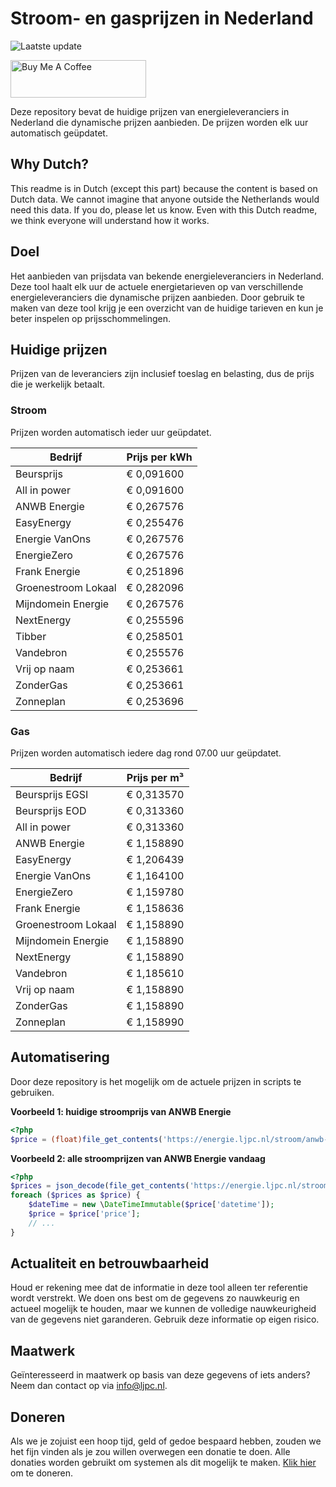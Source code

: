 # Stroom- en gasprijzen in Nederland

![Laatste update](https://img.shields.io/badge/laatste%20update-2025--07--26%2003%3A00%20CET-brightgreen)

<a href="https://www.buymeacoffee.com/Lars-" target="_blank"><img src="https://cdn.buymeacoffee.com/buttons/v2/default-orange.png" alt="Buy Me A Coffee" height="60" style="height: 60px !important;width: 217px !important;" ></a>

Deze repository bevat de huidige prijzen van energieleveranciers in Nederland die dynamische prijzen aanbieden. De prijzen worden elk uur automatisch geüpdatet.

## Why Dutch?

This readme is in Dutch (except this part) because the content is based on Dutch data. We cannot imagine that anyone outside the Netherlands would need this data. If you do, please let us know. Even with this Dutch readme, we think
everyone will understand how it works.

## Doel

Het aanbieden van prijsdata van bekende energieleveranciers in Nederland. Deze tool haalt elk uur de actuele energietarieven op van verschillende energieleveranciers die dynamische prijzen aanbieden. Door gebruik te maken van deze tool
krijg je een overzicht van de huidige tarieven en kun je beter inspelen op prijsschommelingen.

## Huidige prijzen

Prijzen van de leveranciers zijn inclusief toeslag en belasting, dus de prijs die je werkelijk betaalt.

### Stroom

Prijzen worden automatisch ieder uur geüpdatet.

 Bedrijf | Prijs per kWh 
---------|---------------
Beursprijs | € 0,091600
All in power | € 0,091600
ANWB Energie | € 0,267576
EasyEnergy | € 0,255476
Energie VanOns | € 0,267576
EnergieZero | € 0,267576
Frank Energie | € 0,251896
Groenestroom Lokaal | € 0,282096
Mijndomein Energie | € 0,267576
NextEnergy | € 0,255596
Tibber | € 0,258501
Vandebron | € 0,255576
Vrij op naam | € 0,253661
ZonderGas | € 0,253661
Zonneplan | € 0,253696


### Gas

Prijzen worden automatisch iedere dag rond 07.00 uur geüpdatet.

 Bedrijf | Prijs per m³ 
---------|--------------
Beursprijs EGSI | € 0,313570
Beursprijs EOD | € 0,313360
All in power | € 0,313360
ANWB Energie | € 1,158890
EasyEnergy | € 1,206439
Energie VanOns | € 1,164100
EnergieZero | € 1,159780
Frank Energie | € 1,158636
Groenestroom Lokaal | € 1,158890
Mijndomein Energie | € 1,158890
NextEnergy | € 1,158890
Vandebron | € 1,185610
Vrij op naam | € 1,158890
ZonderGas | € 1,158890
Zonneplan | € 1,158990


## Automatisering

Door deze repository is het mogelijk om de actuele prijzen in scripts te gebruiken.

**Voorbeeld 1: huidige stroomprijs van ANWB Energie**

```php
<?php
$price = (float)file_get_contents('https://energie.ljpc.nl/stroom/anwb-energie-nu.txt');

```

**Voorbeeld 2: alle stroomprijzen van ANWB Energie vandaag**

```php
<?php
$prices = json_decode(file_get_contents('https://energie.ljpc.nl/stroom/all-in-power-vandaag.json'),true);
foreach ($prices as $price) {
    $dateTime = new \DateTimeImmutable($price['datetime']);
    $price = $price['price'];
    // ...
}
```

## Actualiteit en betrouwbaarheid

Houd er rekening mee dat de informatie in deze tool alleen ter referentie wordt verstrekt. We doen ons best om de gegevens zo nauwkeurig en actueel mogelijk te houden, maar we kunnen de volledige nauwkeurigheid van de gegevens niet
garanderen. Gebruik deze informatie op eigen risico.

## Maatwerk

Geïnteresseerd in maatwerk op basis van deze gegevens of iets anders? Neem dan contact op
via [info@ljpc.nl](mailto:info@ljpc.nl?subject=Energie%20prijzen).

## Doneren

Als we je zojuist een hoop tijd, geld of gedoe bespaard hebben, zouden we het fijn vinden als je zou willen overwegen een
donatie te doen. Alle donaties worden gebruikt om systemen als dit mogelijk te
maken. [Klik hier](https://www.buymeacoffee.com/Lars-) om te doneren.
